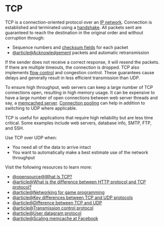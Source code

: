 # TCP

TCP is a connection-oriented protocol over an [IP network](https://en.wikipedia.org/wiki/Internet_Protocol). Connection is established and terminated using a [handshake](https://en.wikipedia.org/wiki/Handshaking). All packets sent are guaranteed to reach the destination in the original order and without corruption through:

*   Sequence numbers and [checksum fields](https://en.wikipedia.org/wiki/Transmission_Control_Protocol#Checksum_computation) for each packet
*   [@article@Acknowledgement](https://en.wikipedia.org/wiki/Acknowledgement_\(data_networks\)) packets and automatic retransmission

If the sender does not receive a correct response, it will resend the packets. If there are multiple timeouts, the connection is dropped. TCP also implements [flow control](https://en.wikipedia.org/wiki/Flow_control_\(data\)) and congestion control. These guarantees cause delays and generally result in less efficient transmission than UDP.

To ensure high throughput, web servers can keep a large number of TCP connections open, resulting in high memory usage. It can be expensive to have a large number of open connections between web server threads and say, a [memcached server](https://memcached.org/). [Connection pooling](https://en.wikipedia.org/wiki/Connection_pool) can help in addition to switching to UDP where applicable.

TCP is useful for applications that require high reliability but are less time critical. Some examples include web servers, database info, SMTP, FTP, and SSH.

Use TCP over UDP when:

*   You need all of the data to arrive intact
*   You want to automatically make a best estimate use of the network throughput

Visit the following resources to learn more:

- [@opensource@What Is TCP?](https://github.com/donnemartin/system-design-primer#transmission-control-protocol-tcp)
- [@article@What is the difference between HTTP protocol and TCP protocol?](https://www.quora.com/What-is-the-difference-between-HTTP-protocol-and-TCP-protocol)
- [@article@Networking for game programming](http://gafferongames.com/networking-for-game-programmers/udp-vs-tcp/)
- [@article@Key differences between TCP and UDP protocols](http://www.cyberciti.biz/faq/key-differences-between-tcp-and-udp-protocols/)
- [@article@Difference between TCP and UDP](http://stackoverflow.com/questions/5970383/difference-between-tcp-and-udp)
- [@article@Transmission control protocol](https://en.wikipedia.org/wiki/Transmission_Control_Protocol)
- [@article@User datagram protocol](https://en.wikipedia.org/wiki/User_Datagram_Protocol)
- [@article@Scaling memcache at Facebook](http://www.cs.bu.edu/~jappavoo/jappavoo.github.com/451/papers/memcache-fb.pdf)